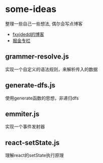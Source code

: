 ﻿# some-ideas
 整理一些自己一些想法, 偶尔会写点博客 
 
 - [fxxjdedd的博客](https://fxxjdedd.github.io/)
 - [掘金专栏](https://juejin.im/user/59649d23f265da6c4f34e40c)
 
 ## grammer-resolve.js
 实现一个自定义的语法规则，来解析传入的数据
 
 ## generate-dfs.js
 使用generate函数的思想，非递归dfs

 ## emmiter.js
 实现一个事件发射器
 
 ## react-setState.js
 理解react的setState执行原理
